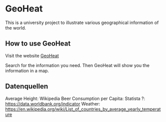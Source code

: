 # GeoHeat
This is a university project to illustrate various geographical information of the world.

## How to use GeoHeat
Visit the website [GeoHeat](https://geo-heat.vercel.app/)

Search for the information you need. Then GeoHeat will show you the information in a map.

## Datenquellen
Average Height: Wikipedia
Beer Consumption per Capita: Statista
?: https://data.worldbank.org/indicator
Weather: https://en.wikipedia.org/wiki/List_of_countries_by_average_yearly_temperature
